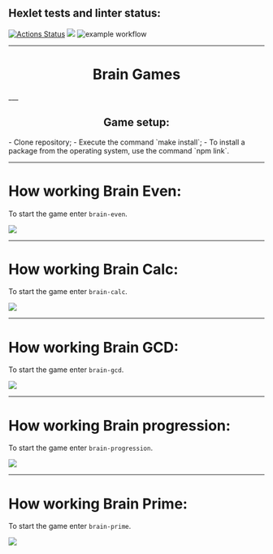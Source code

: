 ## Hexlet tests and linter status:
[![Actions Status](https://github.com/shaolanx/frontend-project-lvl1/workflows/hexlet-check/badge.svg)](https://github.com/shaolanx/frontend-project-lvl1/actions)
<a href="https://codeclimate.com/github/codeclimate/codeclimate/maintainability"><img src="https://api.codeclimate.com/v1/badges/a99a88d28ad37a79dbf6/maintainability" /></a>
![example workflow](https://github.com/shaolanx/frontend-project-lvl1/actions/workflows/make-lint.yml/badge.svg)
___
<h1 align='center';><span color="yellow" >B</span>rain Games</h1>
___
<h2 align='center'>Game setup:</h2>
- Clone repository;
- Execute the command `make install`;
- To install a package from the operating system, use the command `npm link`.

___

# How working Brain Even:
To start the game enter `brain-even`.

<a href="https://asciinema.org/a/476075" target="_blank"><img src="https://asciinema.org/a/476075.svg" /></a>
___

# How working Brain Calc:
To start the game enter `brain-calc`.

<a href="https://asciinema.org/a/476074" target="_blank"><img src="https://asciinema.org/a/476074.svg" /></a>
___

# How working Brain GCD:
To start the game enter `brain-gcd`.

<a href="https://asciinema.org/a/476787" target="_blank"><img src="https://asciinema.org/a/476787.svg" /></a>
___

# How working Brain progression:
To start the game enter `brain-progression`.

<a href="https://asciinema.org/a/476955" target="_blank"><img src="https://asciinema.org/a/476955.svg" /></a>
___

# How working Brain Prime:
To start the game enter `brain-prime`.

<a href="https://asciinema.org/a/476958" target="_blank"><img src="https://asciinema.org/a/476958.svg" /></a>